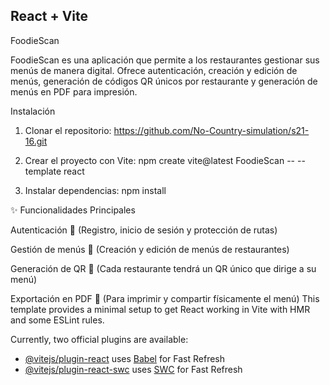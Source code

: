 ## React + Vite

FoodieScan

FoodieScan es una aplicación que permite a los restaurantes gestionar sus menús de manera digital. Ofrece autenticación, creación y edición de menús, generación de códigos QR únicos por restaurante y generación de menús en PDF para impresión.

Instalación

1. Clonar el repositorio:
   https://github.com/No-Country-simulation/s21-16.git

2. Crear el proyecto con Vite:
   npm create vite@latest FoodieScan -- --template react

3. Instalar dependencias:
   npm install

✨ Funcionalidades Principales

Autenticación 📲 (Registro, inicio de sesión y protección de rutas)

Gestión de menús 📝 (Creación y edición de menús de restaurantes)

Generación de QR 📌 (Cada restaurante tendrá un QR único que dirige a su menú)

Exportación en PDF 📄 (Para imprimir y compartir físicamente el menú)
This template provides a minimal setup to get React working in Vite with HMR and some ESLint rules.

Currently, two official plugins are available:

- [@vitejs/plugin-react](https://github.com/vitejs/vite-plugin-react/blob/main/packages/plugin-react/README.md) uses [Babel](https://babeljs.io/) for Fast Refresh
- [@vitejs/plugin-react-swc](https://github.com/vitejs/vite-plugin-react-swc) uses [SWC](https://swc.rs/) for Fast Refresh
